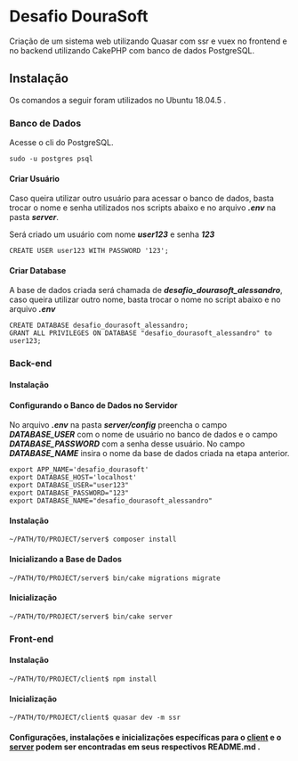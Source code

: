 # Desafio DouraSoft
Criação de um sistema web utilizando Quasar com ssr e vuex no frontend e no backend utilizando CakePHP com banco de dados PostgreSQL.
## Instalação
Os comandos a seguir foram utilizados no Ubuntu 18.04.5 . 
### Banco de Dados
Acesse o cli do PostgreSQL.
```
sudo -u postgres psql
```
#### Criar Usuário
Caso queira utilizar outro usuário para acessar o banco de dados, basta trocar o nome e senha utilizados nos scripts abaixo e no arquivo _**.env**_ na pasta _**server**_. 

Será criado um usuário com nome _**user123**_ e senha _**123**_
```
CREATE USER user123 WITH PASSWORD '123';
```
#### Criar Database
A base de dados criada será chamada de _**desafio_dourasoft_alessandro**_, caso queira utilizar outro nome, basta trocar o nome no script abaixo e no arquivo _**.env**_
```
CREATE DATABASE desafio_dourasoft_alessandro;
GRANT ALL PRIVILEGES ON DATABASE "desafio_dourasoft_alessandro" to user123;
```
### Back-end
#### Instalação
#### Configurando o Banco de Dados no Servidor
No arquivo _**.env**_ na pasta _**server/config**_ preencha o campo _**DATABASE_USER**_ com o nome de usuário no banco de dados e o campo _**DATABASE_PASSWORD**_ com a senha desse usuário. No campo _**DATABASE_NAME**_ insira o nome da base de dados criada na etapa anterior.
```
export APP_NAME='desafio_dourasoft'
export DATABASE_HOST='localhost'
export DATABASE_USER="user123"
export DATABASE_PASSWORD="123"
export DATABASE_NAME="desafio_dourasoft_alessandro"
```
#### Instalação
```
~/PATH/TO/PROJECT/server$ composer install
```
#### Inicializando a Base de Dados
```
~/PATH/TO/PROJECT/server$ bin/cake migrations migrate
```
#### Inicialização
```
~/PATH/TO/PROJECT/server$ bin/cake server
```
### Front-end
#### Instalação
```
~/PATH/TO/PROJECT/client$ npm install
```
#### Inicialização
```
~/PATH/TO/PROJECT/client$ quasar dev -m ssr
```
#### Configurações, instalações e inicializações específicas para o [client](client/README.md) e o [server](server/README.md) podem ser encontradas em seus respectivos README.md . 

